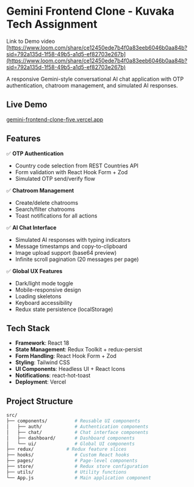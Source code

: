 # Gemini Frontend Clone - Kuvaka Tech Assignment

Link to Demo video
[https://www.loom.com/share/ce12450ede7b4f0a83eeb6046b0aa84b?sid=792a135d-1f58-49b5-a1d5-ef82703e267b](https://www.loom.com/share/ce12450ede7b4f0a83eeb6046b0aa84b?sid=792a135d-1f58-49b5-a1d5-ef82703e267b) 

A responsive Gemini-style conversational AI chat application with OTP authentication, chatroom management, and simulated AI responses.

## Live Demo

[gemini-frontend-clone-five.vercel.app](gemini-frontend-clone-five.vercel.app) 

## Features

✅ **OTP Authentication**  
- Country code selection from REST Countries API  
- Form validation with React Hook Form + Zod  
- Simulated OTP send/verify flow  

✅ **Chatroom Management**  
- Create/delete chatrooms  
- Search/filter chatrooms  
- Toast notifications for all actions  

✅ **AI Chat Interface**  
- Simulated AI responses with typing indicators  
- Message timestamps and copy-to-clipboard  
- Image upload support (base64 preview)  
- Infinite scroll pagination (20 messages per page)  

✅ **Global UX Features**  
- Dark/light mode toggle  
- Mobile-responsive design  
- Loading skeletons  
- Keyboard accessibility  
- Redux state persistence (localStorage)  

## Tech Stack

- **Framework**: React 18  
- **State Management**: Redux Toolkit + redux-persist  
- **Form Handling**: React Hook Form + Zod  
- **Styling**: Tailwind CSS  
- **UI Components**: Headless UI + React Icons  
- **Notifications**: react-hot-toast  
- **Deployment**: Vercel  

## Project Structure

```bash
src/
├── components/          # Reusable UI components
│   ├── auth/            # Authentication components
│   ├── chat/            # Chat interface components
│   ├── dashboard/       # Dashboard components
│   └── ui/              # Global UI components
├── redux/            # Redux feature slices
├── hooks/               # Custom React hooks
├── pages/               # Page-level components
├── store/               # Redux store configuration
├── utils/               # Utility functions
└── App.js               # Main application component
